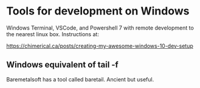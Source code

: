 # Tools for development on Windows

Windows Terminal, VSCode, and Powershell 7 with remote development to
the nearest linux box.  Instructions at:

https://chimerical.ca/posts/creating-my-awesome-windows-10-dev-setup

## Windows equivalent of tail -f

Baremetalsoft has a tool called baretail.  Ancient but useful.
